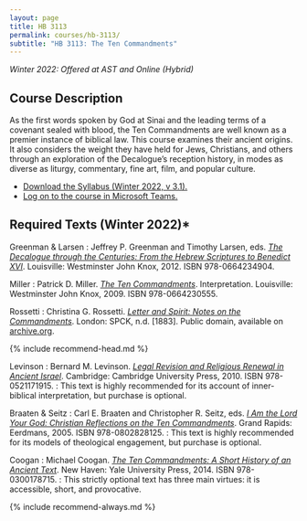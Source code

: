 ```yaml
---
layout: page
title: HB 3113
permalink: courses/hb-3113/
subtitle: "HB 3113: The Ten Commandments"
---
```


*Winter 2022: Offered at AST and Online (Hybrid)*

## Course Description

As the first words spoken by God at Sinai and the leading terms of a covenant sealed with blood, the Ten Commandments are well known as a premier instance of biblical law. This course examines their ancient origins. It also considers the weight they have held for Jews, Christians, and others through an exploration of the Decalogue’s reception history, in modes as diverse as liturgy, commentary, fine art, film, and popular culture.

- [Download the Syllabus (Winter 2022, v 3.1).](https://github.com/danieldriver/Syllabi/raw/master/HB/HB%203113-Ten%20Commandments.pdf)
- [Log on to the course in Microsoft Teams.](https://teams.microsoft.com/l/team/19%3aBn476FkWZ1vOjRwdfkiqUcEzDlsoGJtimE6p-nqHUbc1%40thread.tacv2/conversations?groupId=aa682bf8-b8f1-4b45-be18-8928c5a85cc0&tenantId=91a947b7-4a37-4ddc-8caa-1f4c21afbc4c)

## Required Texts (Winter 2022)*

Greenman & Larsen
: Jeffrey P. Greenman and Timothy Larsen, eds. [*The Decalogue through the Centuries: From the Hebrew Scriptures to Benedict XVI*](https://amzn.to/3lU6qlG). Louisville: Westminster John Knox, 2012. ISBN 978-0664234904.

Miller
: Patrick D. Miller. [*The Ten Commandments*](http://amzn.to/2h1Jxe0). Interpretation. Louisville: Westminster John Knox, 2009. ISBN 978-0664230555.

Rossetti
: Christina G. Rossetti. [*Letter and Spirit: Notes on the Commandments*](https://archive.org/details/letterspiritnote00ross/).
London: SPCK, n.d. [1883].
Public domain, available on [archive.org](https://archive.org/details/letterspiritnote00ross/).

{% include recommend-head.md %}

Levinson
: Bernard M. Levinson. [*Legal Revision and Religious Renewal in Ancient Israel*](https://amzn.to/3ASXbWQ). Cambridge: Cambridge University Press, 2010. ISBN 978-0521171915.
: This text is highly recommended for its account of inner-biblical interpretation, but purchase is optional.

Braaten & Seitz
: Carl E. Braaten and Christopher R. Seitz, eds. [*I Am the Lord Your God: Christian Reflections on the Ten Commandments*](http://amzn.to/2zKSEr4). Grand Rapids: Eerdmans, 2005. ISBN 978-0802828125.
: This text is highly recommended for its models of theological engagement, but purchase is optional.

Coogan
: Michael Coogan. [*The Ten Commandments: A Short History of an Ancient Text*](http://amzn.to/2zxu1gR). New Haven: Yale University Press, 2014. ISBN 978-0300178715.
: This strictly optional text has three main virtues: it is accessible, short, and provocative.

{% include recommend-always.md %}

